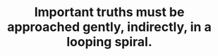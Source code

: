 ---
title: Important truths must be approached gently, indirectly, in a looping spiral.
tags: inspection truth TMWT looping
star: true
---